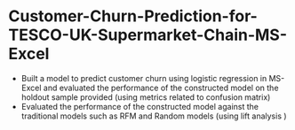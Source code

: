 # Customer-Churn-Prediction-for-TESCO-UK-Supermarket-Chain-MS-Excel
- Built a model to predict customer churn using logistic regression in MS-Excel and evaluated the performance of the constructed model on the holdout sample provided (using metrics related to confusion matrix)
- Evaluated the performance of the constructed model against the traditional models such as RFM and Random models (using lift analysis )

